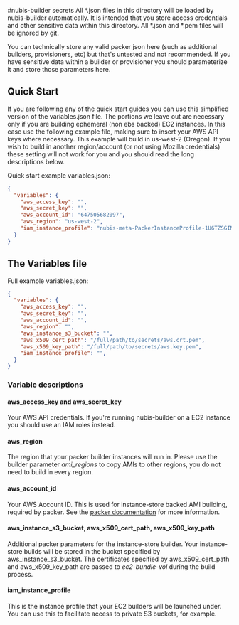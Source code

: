 ﻿#nubis-builder secrets
All *.json files in this directory will be loaded by nubis-builder automatically. It is intended that you store 
access credentials and other sensitive data within this directory. All *.json and *.pem files will be ignored by
git.

You can technically store any valid packer json here (such as additional builders, provisioners, etc) but that's 
untested and not recommended. If you have sensitive data within a builder or provisioner you should parameterize 
it and store those parameters here.

## Quick Start
If you are following any of the quick start guides you can use this simplified version of the variables.json file. The portions we leave out are necessary only if you are building ephemeral (non ebs backed) EC2 instances. In this case use the following example file, making sure to insert your AWS API keys where necessary. This example will build in us-west-2 (Oregon). If you wish to build in another region/account (or not using Mozilla credentials) these setting will not work for you and you should read the long descriptions below.

Quick start example variables.json:

```JSON
{
  "variables": {
    "aws_access_key": "",
    "aws_secret_key": "",
    "aws_account_id": "647505682097",
    "aws_region": "us-west-2",
    "iam_instance_profile": "nubis-meta-PackerInstanceProfile-1U6TZSGIMXSBS",
  }
}
```

## The Variables file
Full example variables.json:
```JSON
{
  "variables": {
    "aws_access_key": "",
    "aws_secret_key": "",
    "aws_account_id": "",
    "aws_region": "",
    "aws_instance_s3_bucket": "",
    "aws_x509_cert_path": "/full/path/to/secrets/aws.crt.pem",
    "aws_x509_key_path": "/full/path/to/secrets/aws.key.pem",
    "iam_instance_profile": "",
  }
}
```

### Variable descriptions

#### aws_access_key and aws_secret_key
Your AWS API credentials. If you're running nubis-builder on a EC2 instance you should use an IAM roles instead.

#### aws_region
The region that your packer builder instances will run in. Please use the builder parameter *ami_regions* to copy
AMIs to other regions, you do not need to build in every region.

#### aws_account_id
Your AWS Account ID. This is used for instance-store backed AMI building, required by packer. See the [packer 
documentation](https://www.packer.io/docs/builders/amazon-instance.html) for more information.

#### aws_instance_s3_bucket, aws_x509_cert_path, aws_x509_key_path
Additional packer parameters for the instance-store builder. Your instance-store builds will be stored in the 
bucket specified by aws_instance_s3_bucket. The certificates specified by aws_x509_cert_path and 
aws_x509_key_path are passed to *ec2-bundle-vol* during the build process.

#### iam_instance_profile
This is the instance profile that your EC2 builders will be launched under. You can use this to facilitate 
access to private S3 buckets, for example.
